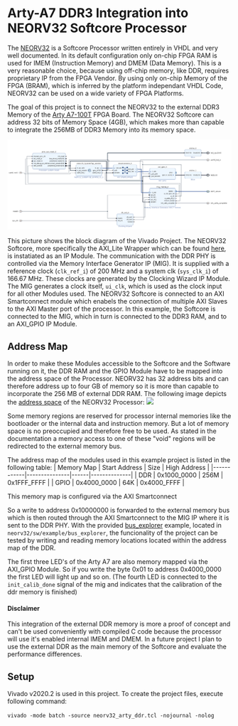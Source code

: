 # Arty-A7 DDR3 Integration into NEORV32 Softcore Processor

The [NEORV32](https://github.com/stnolting/neorv32) is a Softcore Processor written entirely in VHDL and very well documented. In its default configuration only on-chip FPGA RAM is used for IMEM (Instruction Memory) and DMEM (Data Memory).
This is a very reasonable choice, because using off-chip memory, like DDR, requires proprietary IP from the FPGA Vendor. By using only on-chip Memory of the FPGA (BRAM), which is inferred by the platform independant VHDL Code, NEORV32 can be used on a wide variety of FPGA Platforms.

The goal of this project is to connect the NEORV32 to the external DDR3 Memory of the [Arty A7-100T](https://digilent.com/reference/programmable-logic/arty-a7/start) FPGA Board. The NEORV32 Softcore can address 32 bits of Memory Space (4GB), which makes more than capable to integrate the 256MB of DDR3 Memory into its memory space. 

  ![Blockdesign of the neorv32 setup with the ddr3 memory connected to the external memory bus](/pictures/blockdesign.png)

This picture shows the block diagram of the Vivado Project. The NEORV32 Softcore, more specifically the AXI_Lite Wrapper which can be found [here](https://github.com/stnolting/neorv32/blob/main/rtl/system_integration/neorv32_SystemTop_axi4lite.vhd), is instatiated as an IP Module. The communication with the DDR PHY is controlled via the Memory Interface Generator IP (MIG). It is supplied with a reference clock (`clk_ref_i`) of 200 MHz and a system clk (`sys_clk_i`) of 166.67 MHz. These clocks are generated by the Clocking Wizard IP Module. The MIG generates a clock itself, `ui_clk`, which is used as the clock input for all other Modules used. 
The NEORV32 Softcore is connected to an AXI Smartconnect module which enabels the connection of multiple AXI Slaves to the AXI Master port of the processor. In this example, the Softcore is connected to the MIG, which in turn is connected to the DDR3 RAM, and to an AXI_GPIO IP Module. 

## Address Map
In order to make these Modules accessible to the Softcore and the Software running on it, the DDR RAM and the GPIO Module have to be mapped into the address space of the Processor. NEORV32 has 32 address bits and can therefore address up to four GB of memory so it is more than capable to incorporate the 256 MB of external DDR RAM. The following image depicts the [address space](https://stnolting.github.io/neorv32/#_address_space) of the NEORV32 Processor:
<img src="https://stnolting.github.io/neorv32/img/address_space.png" width="800" >

Some memory regions are reserved for processor internal memories like the bootloader or the internal data and instruction memory. But a lot of memory space is no preoccupied and therefore free to be used. As stated in the documentation a memory access to one of these "void" regions will be redirected to the external memory bus. 

The address map of the modules used in this example project is listed in the following table:
| Memory Map | Start Address | Size | High Address |
|------------|---------------|------|--------------|
| DDR        | 0x1000_0000   | 256M | 0x1FFF_FFFF  |
| GPIO       | 0x4000_0000   | 64K  | 0x4000_FFFF  |

This memory map is configured via the AXI Smartconnect

So a write to address 0x10000000 is forwarded to the external memory bus which is then routed through the AXI Smartconnect to the MIG IP where it is sent to the DDR PHY. With the provided [bus_explorer](https://github.com/stnolting/neorv32/tree/main/sw/example/bus_explorer) example, located in `neorv32/sw/example/bus_explorer`, the funcionality of the project can be tested by writing and reading memory locations located within the address map of the DDR.

The first three LED's of the Arty A7 are also memory mapped via the AXI_GPIO Module. So if you write the byte 0x01 to address 0x4000_0000 the first LED will light up and so on.
(The fourth LED is connected to the `init_calib_done` signal of the mig and indicates that the calibration of the ddr memory is finished)

#### Disclaimer 
This integration of the external DDR memory is more a proof of concept and can't be used conveniently with compiled C code because the processor will use it's enabled internal IMEM and DMEM. In a future project I plan to use the external DDR as the main memory of the Softcore and evaluate the performance differences.

## Setup

Vivado v2020.2 is used in this project. To create the project files, execute following command:

`vivado -mode batch -source neorv32_arty_ddr.tcl -nojournal -nolog`

